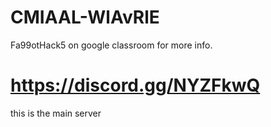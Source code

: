 # CMIAAL-WlAvRlE
Fa99otHack5 on google classroom for more info.





# https://discord.gg/NYZFkwQ

this is the main server
